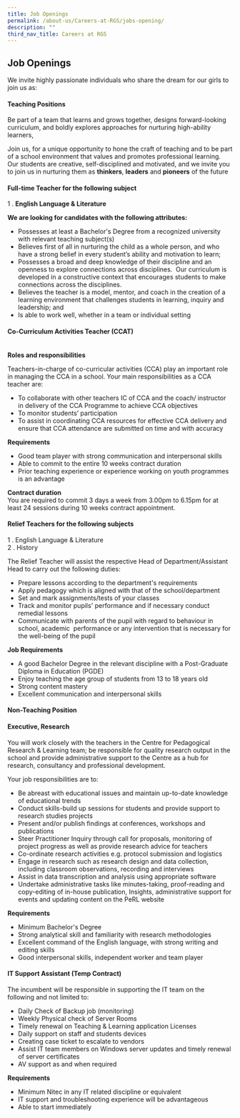 ```yaml
---
title: Job Openings
permalink: /about-us/Careers-at-RGS/jobs-opening/
description: ""
third_nav_title: Careers at RGS
---
```

## Job Openings

We invite highly passionate individuals who share the dream for our girls to join us as:

#### Teaching Positions

Be part of a team that learns and grows together, designs forward-looking curriculum, and boldly explores approaches for nurturing high-ability learners,  
  
Join us, for a unique opportunity to hone the craft of teaching and to be part of a school environment that values and promotes professional learning. Our students are creative, self-disciplined and motivated, and we invite you to join us in nurturing them as **thinkers**, **leaders** and **pioneers** of the future

#### Full-time Teacher for the following subject

1 \.  **English Language & Literature**

**We are looking for candidates with the following attributes:**

*   Possesses at least a Bachelor's Degree from a recognized university with relevant teaching subject(s)
*   Believes first of all in nurturing the child as a whole person, and who have a strong belief in every student’s ability and motivation to learn;
*   Possesses a broad and deep knowledge of their discipline and an openness to explore connections across disciplines.  Our curriculum is developed in a constructive context that encourages students to make connections across the disciplines. 
*   Believes the teacher is a model, mentor, and coach in the creation of a learning environment that challenges students in learning, inquiry and leadership; and
*   Is able to work well, whether in a team or individual setting

#### Co-Curriculum Activities Teacher (CCAT)
          
**Roles and responsibilities**

Teachers-in-charge of co-curricular activities (CCA) play an important role in managing the CCA in a school. Your main responsibilities as a CCA teacher are:  

*   To collaborate with other teachers IC of CCA and the coach/ instructor in delivery of the CCA Programme to achieve CCA objectives
*   To monitor students’ participation
*   To assist in coordinating CCA resources for effective CCA delivery and ensure that CCA attendance are submitted on time and with accuracy

**Requirements**  

*   Good team player with strong communication and interpersonal skills
*   Able to commit to the entire 10 weeks contract duration
*   Prior teaching experience or experience working on youth programmes is an advantage

**Contract duration**<br>
You are required to commit 3 days a week from 3.00pm to 6.15pm for at least 24 sessions during 10 weeks contract appointment.

#### Relief Teachers for the following subjects

1 \.  English Language & Literature<br>
2 \.  History

The Relief Teacher will assist the respective Head of Department/Assistant Head to carry out the following duties:  

*   Prepare lessons according to the department's requirements
*   Apply pedagogy which is aligned with that of the school/department
*   Set and mark assignments/tests of your classes
*   Track and monitor pupils' performance and if necessary conduct remedial lessons 
*   Communicate with parents of the pupil with regard to behaviour in school, academic  performance or any intervention that is necessary for the well-being of the pupil

**Job Requirements**

*   A good Bachelor Degree in the relevant discipline with a Post-Graduate Diploma in Education (PGDE)
*   Enjoy teaching the age group of students from 13 to 18 years old
*   Strong content mastery
*   Excellent communication and interpersonal skills

#### Non-Teaching Position

#### Executive, Research
  
You will work closely with the teachers in the Centre for Pedagogical Research & Learning team; be responsible for quality research output in the school and provide administrative support to the Centre as a hub for research, consultancy and professional development.  
  
Your job responsibilities are to:  

*   Be abreast with educational issues and maintain up-to-date knowledge of educational trends
*   Conduct skills-build up sessions for students and provide support to research studies projects
*   Present and/or publish findings at conferences, workshops and publications
*   Steer Practitioner Inquiry through call for proposals, monitoring of project progress as well as provide research advice for teachers
*   Co-ordinate research activities e.g. protocol submission and logistics
*   Engage in research such as research design and data collection, including classroom observations, recording and interviews
*   Assist in data transcription and analysis using appropriate software
*   Undertake administrative tasks like minutes-taking, proof-reading and copy-editing of in-house publication, Insights, administrative support for events and updating content on the PeRL website

**Requirements**  

*   Minimum Bachelor's Degree
*   Strong analytical skill and familiarity with research methodologies
*   Excellent command of the English language, with strong writing and editing skills
*   Good interpersonal skills, independent worker and team player

#### IT Support Assistant (Temp Contract)

The incumbent will be responsible in supporting the IT team on the following and not limited to:

*   Daily Check of Backup job (monitoring)
*   Weekly Physical check of Server Rooms
*   Timely renewal on Teaching & Learning application Licenses
*   Daily support on staff and students devices
*   Creating case ticket to escalate to vendors
*   Assist IT team members on Windows server updates and timely renewal of server certificates
*   AV support as and when required

**Requirements**

*   Minimum Nitec in any IT related discipline or equivalent
*   IT support and troubleshooting experience will be advantageous
*   Able to start immediately